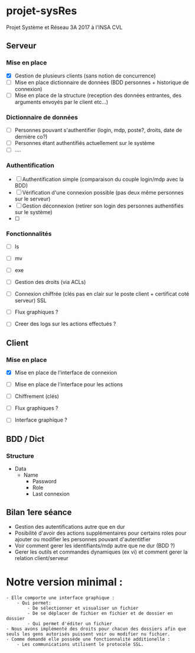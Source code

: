 # projet-sysRes
Projet Système et Réseau 3A 2017 à l'INSA CVL

## Serveur
### Mise en place
- [X] Gestion de plusieurs clients (sans notion de concurrence) 
- [ ] Mise en place dictionnaire de données (BDD personnes + historique de connexion)
- [ ] Mise en place de la structure (reception des données entrantes, des arguments envoyés par le client etc...)

### Dictionnaire de données
- [ ] Personnes pouvant s'authentifier (login, mdp, poste?, droits, date de dernière co?)
- [ ] Personnes étant authentifiés actuellement sur le système
- [ ] ....

### Authentification
- [ ] Authentification simple (comparaison du couple login/mdp avec la BDD)
- [ ] Vérification d'une connexion possible (pas deux même personnes sur le serveur)
- [ ] Gestion déconnexion (retirer son login des personnes authentifiés sur le système)
- [ ]

### Fonctionnalités
- [ ] ls
- [ ] mv
- [ ] exe
- [ ] Gestion des droits (via ACLs)
- [ ] Connexion chiffrée (clés pas en clair sur le poste client + certificat coté serveur) SSL
- [ ] Flux graphiques ?
- [ ] Creer des logs sur les actions effectués ?



## Client
### Mise en place
- [X] Mise en place de l'interface de connexion
- [ ] Mise en place de l'interface pour les actions
- [ ] Chiffrement (clés)
- [ ] Flux graphiques ?
- [ ] Interface graphique ? 


## BDD / Dict
### Structure
- Data
    + Name
        + Password
        + Role
        + Last connexion

## Bilan 1ere séance
- Gestion des autentifications autre que en dur
- Posibilité d'avoir des actions supplémentaires pour certains roles pour ajouter ou modifier les personnes pouvant d'autentitfier
- Voir comment gerer les identifiants/mdp autre que ne dur (BDD ?)
- Gerer les outils et commandes dynamiques (ex vi) et comment gerer la relation client/serveur




# Notre version minimal : 

    - Elle comporte une interface graphique :
        - Qui permet:
            - De sélectionner et visualiser un fichier
            - De se déplacer de fichier en fichier et de dossier en dossier
            - Qui permet d'éditer un fichier
    - Nous avons implémenté des droits pour chacun des dossiers afin que seuls les gens autorisés puissent voir ou modifier nu fichier.
    - Comme demandé elle possède une fonctionnalité additionelle :
        - Les communications utilisent le protocole SSL.